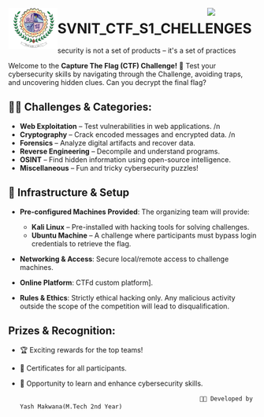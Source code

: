 <p>
  <img src="logo/LOGO-1-removebg-preview.png" width="100" align="left">
  <img src="logo/Light Blue Sci-Fi Futuristic Animated Logo (1).gif" width="100" align="right">
</p>


# SVNIT_CTF_S1_CHELLENGES
security is not a set of products – it's a set of practices

Welcome to the **Capture The Flag (CTF) Challenge!** 🚀
Test your cybersecurity skills by navigating through the Challenge, avoiding traps, and uncovering hidden clues. Can you decrypt the final flag?

## 👨‍💻 Challenges & Categories: 
- **Web Exploitation** – Test vulnerabilities in web applications. /n
- **Cryptography** – Crack encoded messages and encrypted data. /n
- **Forensics** – Analyze digital artifacts and recover data.
- **Reverse Engineering** – Decompile and understand programs.
- **OSINT** – Find hidden information using open-source intelligence.
- **Miscellaneous** – Fun and tricky cybersecurity puzzles!

## 🔧 Infrastructure & Setup
- **Pre-configured Machines Provided**: The organizing team will provide:  
   - **Kali Linux** – Pre-installed with hacking tools for solving challenges.  
   - **Ubuntu Machine** – A challenge where participants must bypass login credentials to retrieve the flag.  

- **Networking & Access**: Secure local/remote access to challenge machines.
- **Online Platform**:  CTFd custom platform].
- **Rules & Ethics**: Strictly ethical hacking only. Any malicious activity outside the scope of the competition will lead to disqualification.

## Prizes & Recognition:
- 🏆 Exciting rewards for the top teams!
- 📜 Certificates for all participants.
- 🎯 Opportunity to learn and enhance cybersecurity skills.

                                                         👨‍💻 Developed by Yash Makwana(M.Tech 2nd Year)
